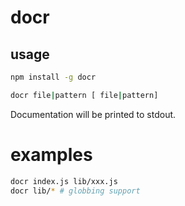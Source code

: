# docr



## usage

```bash
npm install -g docr

docr file|pattern [ file|pattern]
```

Documentation will be printed to stdout.

# examples

```bash
docr index.js lib/xxx.js
docr lib/* # globbing support
```